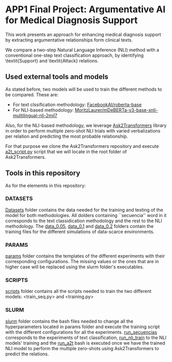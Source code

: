 # APP1 Final Project: Argumentative AI for Medical Diagnosis Support

This work presents an approach for enhancing medical diagnosis support by extracting argumentative relationships form clinical texts. 

We compare a two-step Natural Language Inference (NLI) method with a conventional one-step text classification approach, by identifying \textit{Support} and \textit{Attack} relations. 

## Used external tools and models
As stated before, two models will be used to train the different methods to be compared. These are:

* For text clssification methodology: [FacebookAI/roberta-base](https://huggingface.co/FacebookAI/roberta-base)
* For NLI-based methodology: [MoritzLaurer/mDeBERTa-v3-base-xnli-multilingual-nli-2mil7](https://huggingface.co/MoritzLaurer/mDeBERTa-v3-base-xnli-multilingual-nli-2mil7)

Also, for the NLI-based methodology, we leverage [Ask2Transformers](https://github.com/osainz59/Ask2Transformers/tree/master) library in order to perform multiple zero-shot NLI trials with varied verbalizations per relation and predicting the most probable relationship.

For that purpose we clone the Ask2Transformers repository and execute [a2t_script.py](Inferencia/a2t_script.py) script that we will locate in the root folder of Ask2Transformers. 

## Tools in this repository

As for the elememts in this repository:

### DATASETS
[Datasets](Datasets) folder contains the data needed for the training and testing of the model for both methodologies. All dolders containing ``secuencia'' word in it corresponds to the text classidication methodology and the rest to the NLI methodology. The [data_0.05](Datasets/data_0.05), [data_0.1](Datasets/data_0.1) and [data_0.2](Datasets/data_0.2) folders contain the training files for the different simulations of data-scarce environments.

### PARAMS
[params](params) folder contains the templates of the different experiments with their corresponding configurations. The missing values or the ones that are in higher case will be replaced using the slurm folder's executables.

### SCRIPTS
[scripts](scripts) folder contains all the scripts needed to train the two different models: <train_seq.py> and <training.py>

### SLURM
[slurm](slurm) folder contains the bash files needed to change all the hyperparameters located in params folder and execute the training script with the different configurations for all the experiments. [run_secuencias](slurm/run_secuencias.slurm) corresponds to the experiments of text classification, [run_nli_train](slurm/run_nli_train.slurm) to the NLI models' training and the [run_a2t](slurm/run_a2t.slurm) bash is executed once we have the trained NLI model to perform the multiple zero-shots using Ask2Transformers to predict the relations.

